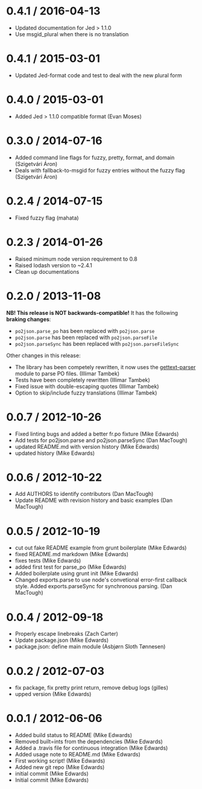 0.4.1 / 2016-04-13
==================
 * Updated documentation for Jed > 1.1.0
 * Use msgid_plural when there is no translation

0.4.1 / 2015-03-01
==================
 * Updated Jed-format code and test to deal with the new plural form

0.4.0 / 2015-03-01
==================
 * Added Jed > 1.1.0 compatible format (Evan Moses)

0.3.0 / 2014-07-16
==================
 * Added command line flags for fuzzy, pretty, format, and domain (Szigetvári Áron)
 * Deals with fallback-to-msgid for fuzzy entries without the fuzzy flag (Szigetvári Áron)

0.2.4 / 2014-07-15
==================

 * Fixed fuzzy flag (mahata)

0.2.3 / 2014-01-26
==================

 * Raised minimum node version requirement to 0.8
 * Raised lodash version to ~2.4.1
 * Clean up documentations

0.2.0 / 2013-11-08
==================

**NB! This release is NOT backwards-compatible!** It has the following **braking changes**:

 * `po2json.parse_po` has been replaced with `po2json.parse`
 * `po2json.parse` has been replaced with `po2json.parseFile`
 * `po2json.parseSync` has been replaced with `po2json.parseFileSync`

Other changes in this release:

  * The library has been competely rewritten, it now uses the [gettext-parser](https://github.com/andris9/gettext-parser) module to parse PO files. (Illimar Tambek)
  * Tests have been completely rewritten (Illimar Tambek)
  * Fixed issue with double-escaping quotes (Illimar Tambek)
  * Option to skip/include fuzzy translations (Illimar Tambek)


0.0.7 / 2012-10-26
==================

  * Fixed linting bugs and added a better fr.po fixture (Mike Edwards)
  * Add tests for po2json.parse and po2json.parseSync (Dan MacTough)
  * updated README.md with version history (Mike Edwards)
  * updated history (Mike Edwards)

0.0.6 / 2012-10-22
==================

  * Add AUTHORS to identify contributors (Dan MacTough)
  * Update README with revision history and basic examples (Dan MacTough)

0.0.5 / 2012-10-19
==================

  * cut out fake README example from grunt boilerplate (Mike Edwards)
  * fixed README.md markdown (Mike Edwards)
  * fixes tests (Mike Edwards)
  * added first test for parse_po (Mike Edwards)
  * Added boilerplate using grunt init (Mike Edwards)
  * Changed exports.parse to use node's convetional error-first callback style. Added exports.parseSync for synchronous parsing. (Dan MacTough)

0.0.4 / 2012-09-18
==================

  * Properly escape linebreaks (Zach Carter)
  * Update package.json (Mike Edwards)
  * package.json: define main module (Asbjørn Sloth Tønnesen)

0.0.2 / 2012-07-03
==================

  * fix package, fix pretty print return, remove debug logs (gilles)
  * upped version (Mike Edwards)

0.0.1 / 2012-06-06
==================

  * Added build status to README (Mike Edwards)
  * Removed built=ints from the dependencies (Mike Edwards)
  * Added a .travis file for continuous integration (Mike Edwards)
  * Added usage note to README.md (Mike Edwards)
  * First working script! (Mike Edwards)
  * Added new git repo (Mike Edwards)
  * initial commit (Mike Edwards)
  * Initial commit (Mike Edwards)
